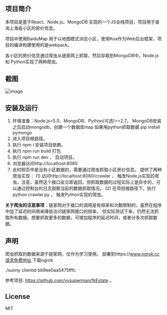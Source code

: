 ## 项目简介

本项目是基于React、Node.js、MongoDB 实现的一个JS全栈项目，项目用于查询上海各小区的房价信息。

项目中使用BaiduMap 用于以地图模式浏览小区，使用Koa作为Web后台框架，项目的编译构建使用的是webpack。

各小区的房价信息通过爬虫从链家网上抓取，然后存取到MongoDB中。Node.js 和 Python实现了两种爬虫。

## 截图

![image](https://github.com/xuchaobei/fang/blob/master/fang.png)

## 安装及运行

1. 环境准备：Node.js>5.0、MongoDB、Python(可选)>=2.7。
MongoDB安装之后启动mongodb，创建一个数据库map
如果用python抓取数据
pip install pymongo
2. 进入项目根路径。
3. 执行 npm i 安装项目依赖。
3. 执行 npm run build 打包
4. 执行 npm run dev ， 启动项目。
5. 浏览器访问http://localhost:8080
6. 此时网页中是没有小区数据的，需要通过爬虫抓取小区房价信息。
   提供了两种爬虫实现：
   (1) 访问http://localhost:8080/crawler ， 触发Node.js实现的爬虫。注意，虽然这个接口会立即返回，但抓取数据的过程实际上是异步的，可以通过控制台的日志观察当前的数据抓取情况。
   (2) 在项目根路径下，执行python crawler.py ， 触发Python实现的爬虫。

**关于爬虫的注意事项**：链家网对于接口的调用是有频率和次数限制的，虽然在程序中加了延迟时间用来降低访问链家网接口的频率， 但实际测试下来，仍然无法抓取所有数据。想要抓取更多的数据，可增加程序的延迟时间，或者分多次抓取数据。

## 声明

爬虫抓取的数据来源于链家网，仅作为学习使用。
部署到https://www.ngrok.cc请求免费地址
下载ngrok

./sunny clientid bb9ee0aa5475fffc


参考项目: https://github.com/vvsuperman/fkEstate 。

## License

MIT